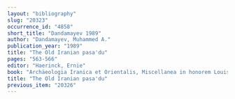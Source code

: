 ```yaml
---
layout: "bibliography"
slug: "20323"
occurrence_id: "4858"
short_title: "Dandamayev 1989"
author: "Dandamayev, Muhammed A."
publication_year: "1989"
title: "The Old Iranian pasa'du"
pages: "563-566"
editor: "Haerinck, Ernie"
book: "Archäeologia Iranica et Orientalis, Miscellanea in honorem Louis Vanden Berghe I (Ghent)"
title: "The Old Iranian pasa'du"
previous_item: "20326"
---
```

